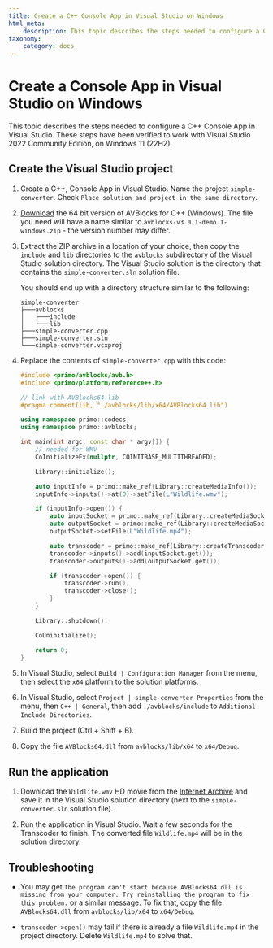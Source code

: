 ```yaml
---
title: Create a C++ Console App in Visual Studio on Windows
html_meta:
    description: This topic describes the steps needed to configure a C++ console application in Visual Studio.
taxonomy:
    category: docs
---
```


# Create a Console App in Visual Studio on Windows

This topic describes the steps needed to configure a C++ Console App in Visual Studio. These steps have been verified to work with Visual Studio 2022 Community Edition, on Windows 11 (22H2).

## Create the Visual Studio project

1. Create a C++, Console App in Visual Studio. Name the project `simple-converter`. Check `Place solution and project in the same directory`. 

2. [Download](https://github.com/avblocks/avblocks-core/releases/) the 64 bit version of AVBlocks for C++ (Windows). The file you need will have a name similar to `avblocks-v3.0.1-demo.1-windows.zip` - the version number may differ. 

3. Extract the ZIP archive in a location of your choice, then copy the `include` and `lib` directories to the `avblocks` subdirectory of the Visual Studio solution directory. The Visual Studio solution is the directory that contains the `simple-converter.sln` solution file.
    
    You should end up with a directory structure similar to the following:

    ```
    simple-converter
    ├───avblocks
    │   ├───include
    │   └───lib
    ├───simple-converter.cpp
    ├───simple-converter.sln
    └───simple-converter.vcxproj
    ```

4. Replace the contents of `simple-converter.cpp` with this code:

    ```cpp
    #include <primo/avblocks/avb.h>
    #include <primo/platform/reference++.h>

    // link with AVBlocks64.lib
    #pragma comment(lib, "./avblocks/lib/x64/AVBlocks64.lib")

    using namespace primo::codecs;
    using namespace primo::avblocks;

    int main(int argc, const char * argv[]) {
        // needed for WMV
        CoInitializeEx(nullptr, COINITBASE_MULTITHREADED);

        Library::initialize();

        auto inputInfo = primo::make_ref(Library::createMediaInfo());
        inputInfo->inputs()->at(0)->setFile(L"Wildlife.wmv");

        if (inputInfo->open()) {
            auto inputSocket = primo::make_ref(Library::createMediaSocket(inputInfo.get()));
            auto outputSocket = primo::make_ref(Library::createMediaSocket(Preset::Video::Generic::MP4::Base_H264_AAC));
            outputSocket->setFile(L"Wildlife.mp4");

            auto transcoder = primo::make_ref(Library::createTranscoder());
            transcoder->inputs()->add(inputSocket.get());
            transcoder->outputs()->add(outputSocket.get());

            if (transcoder->open()) {
                transcoder->run();
                transcoder->close();
            }
        }

        Library::shutdown();

        CoUninitialize();

        return 0;
    }
    ```

5. In Visual Studio, select `Build | Configuration Manager` from the menu, then select the `x64` platform to the solution platforms.

6. In Visual Studio, select `Project | simple-converter Properties` from the menu, then `C++ | General`, then add `./avblocks/include` to `Additional Include Directories`.

7. Build the project (Ctrl + Shift + B).

8. Copy the file `AVBlocks64.dll` from `avblocks/lib/x64` to `x64/Debug`. 

## Run the application

1. Download the `Wildlife.wmv` HD movie from the [Internet Archive](https://archive.org/download/WildlifeHd/Wildlife.wmv) and save it in the Visual Studio solution directory (next to the  `simple-converter.sln` solution file).

2. Run the application in Visual Studio. Wait a few seconds for the Transcoder to finish. The converted file `Wildlife.mp4` will be in the solution directory.   

## Troubleshooting

* You may get `The program can't start because AVBlocks64.dll is missing from your computer. Try reinstalling the program to fix this problem.` or a similar message. To fix that, copy the file `AVBlocks64.dll` from `avblocks/lib/x64` to `x64/Debug`.

* `transcoder->open()` may fail if there is already a file `Wildlife.mp4` in the project directory. Delete `Wildlife.mp4` to solve that.   
